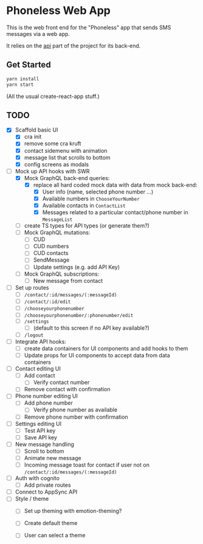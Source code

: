 # Phoneless Web App

This is the web front end for the "Phoneless" app that sends SMS messages via a web app.

It relies on the [api](https://github.com/emlynoregan/phonelessapi) part of the project for its back-end.

## Get Started

```bash
yarn install
yarn start
```

(All the usual create-react-app stuff.)

## TODO

 - [x] Scaffold basic UI
   - [x] cra init
   - [x] remove some cra kruft
   - [x] contact sidemenu with animation
   - [x] message list that scrolls to bottom
   - [x] config screens as modals
 - [ ] Mock up API hooks with SWR
   - [x] Mock GraphQL back-end queries:
     - [x] replace all hard coded mock data with data from mock back-end:
       - [x] User info (name, selected phone number ...)
       - [x] Available numbers in `ChooseYourNumber`
       - [x] Available contacts in `ContactList`
       - [x] Messages related to a particular contact/phone number in `MessageList`
    - [ ] create TS types for API types (or generate them?)
    - [ ] Mock GraphQL mutations:
      - [ ] CUD 
      - [ ] CUD numbers
      - [ ] CUD contacts
      - [ ] SendMessage
      - [ ] Update settings (e.g. add API Key)
    - [ ] Mock GraphQL subscriptions:
      - [ ] New message from contact
 - [ ] Set up routes
   - [ ] `/contact/:id/messages/(:messageId)`
   - [ ] `/contact/:id/edit`
   - [ ] `/chooseyourphonenumber`
   - [ ] `/chooseyourphonenumber/:phonenumber/edit`
   - [ ] `/settings `
     - [ ] (default to this screen if no API key available?)
   - [ ] `/logout`
 - [ ] Integrate API hooks:
   - [ ] create data containers for UI components and add hooks to them
   - [ ] Update props for UI components to accept data from data containers
 - [ ] Contact editing UI
   - [ ] Add contact
     - [ ] Verify contact number
   - [ ] Remove contact with confirmation
- [ ] Phone number editing UI
   - [ ] Add phone number
     - [ ] Verify phone number as available
   - [ ] Remove phone number with confirmation
 - [ ] Settings editing UI
   - [ ] Test API key
   - [ ] Save API key
- [ ] New message handling
   - [ ] Scroll to bottom
   - [ ] Animate new message
   - [ ] Incoming message toast for contact if user not on ``/contact/:id/messages/(:messageId)``
 - [ ] Auth with cognito
   - [ ] Add private routes
 - [ ] Connect to AppSync API
 - [ ] Style / theme
   - [ ] Set up theming with emotion-theming?
   - [ ] Create default theme
   - [ ] User can select a theme

